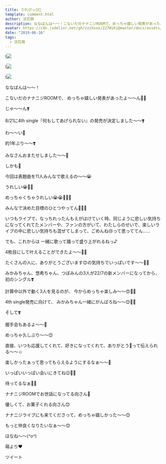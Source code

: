 ```yaml
---
title: うれぴっぴ🐥
template: comment.html
author: 涼花萌
description: ななばんは〜〜！こないだのナナニジROOMで、めっちゃ嬉しい発表があったよ〜〜ん🤗💓じゃ〜〜ん❣️8/21に4th single『何もしてあげられない』の発売が...
avatar: https://cdn.jsdelivr.net/gh/zzzhxxx/227WiKi@master/docs/assets/photo/avatar/moe.jpg
date: "2019-06-16"
tags:
  - 涼花萌
---
```


!![](https://cdn.jsdelivr.net/gh/227WiKi/227WiKi-image@master/blog-image/moe-2019-06-16_1.jpg)

!![](https://cdn.jsdelivr.net/gh/227WiKi/227WiKi-image@master/blog-image/moe-2019-06-16_2.jpg)

!![](https://cdn.jsdelivr.net/gh/227WiKi/227WiKi-image@master/blog-image/moe-2019-06-16_3.jpg)







ななばんは〜〜！






こないだのナナニジROOMで、
めっちゃ嬉しい発表があったよ〜〜ん🤗💓








じゃ〜〜ん❣️







8/21に4th single『何もしてあげられない』の発売が決定しました〜〜❣️





わ〜〜い🤗







約1年ぶり〜〜❣️


みなさんおまたせしました〜〜🤗








しかも🥺



今回は表題曲を11人みんなで歌えるの〜〜😭





うれしい😭💓💓


めっちゃくちゃうれしい😭😭💓💓💓









みんなで決めた目標のひとつやってん🥺💓💓









いつもライブで、なっちれったんもえがはけていく時、同じように悲しい気持ちになってくれてたメンバーや、ファンの方がいて、わたしらのせいで、楽しいライブの中に悲しい気持ちも混ぜてしまって、ごめんね😢って思っててん……







でも、これからは
一緒に歌って踊って盛り上がれるねっ♪








4枚目にして叶えることができたよ〜〜💓💓






たくさんの人に、ありがとうございます😊の気持ちでいっぱいです〜〜💓💓











みかみちゃん、悠希ちゃん、つぼみんの3人が22/7の新メンバーになってから、初のシングル❣️





計算中以外で動く3人を見るのが、
今からめっちゃ楽しみ〜〜😍💓💓







4th single発売に向けて、
みかみちゃん一緒にがんばろね〜〜😊💓💓










そして❣️



握手会もあるよ〜〜💓






めっちゃ久しぶり〜〜😊



直接、いつも応援してくれて、好きになってくれて、ありがとう💓って伝えられる〜〜☺️




楽しかったぁって思ってもらえるようにするなぁ〜〜🥰



いっぱいいっぱい会いにきてね😉💓💓



待ってるなぁ🐥💓









ナナニジROOMでお世話になってる向さん💓






優しくて、お菓子くれる向さん😊




ナナニジライブにも来てくださって、めっちゃ嬉しかった〜〜😊



もっと仲良くなりたいなぁ〜〜😊






ほなね〜〜(*^o^*)



萌より❤︎


ツイート



